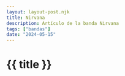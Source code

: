 ```yaml
---
layout: layout-post.njk
title: Nirvana
description: Artículo de la banda Nirvana
tags: ["bandas"]
date: "2024-05-15"
---
```


# {{ title }}